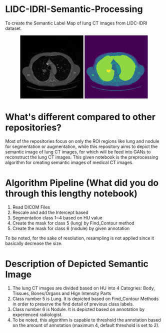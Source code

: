# LIDC-IDRI-Semantic-Processing
To create the Semantic Label Map of lung CT images from LIDC-IDRI dataset.

<div align = "center">
<img src="Media/LIDC-IDRI-0007-38 2.png" width=40%>
<img src="Media/LIDC-IDRI-0007-38.png" width=40%>
</div>

# What's different compared to other repositories?
Most of the repositories focus on only the ROI regions like lung and nodule for segmentation or augmentation, while this repository aims to depict the semantic image of lung CT images, for which will be feed into GANs to reconstruct the lung CT images. This given notebook is the preprocessing algorithm for creating semantic images of medical CT images.

# Algorithm Pipeline (What did you do through this lengthy notebook)
1. Read DICOM Files
2. Rescale and add the Intercept based
3. Segmentation class 1~4 based on HU value
4. Create the mask for class 5 (lung) by Find_Contour method
5. Create the mask for class 6 (nodule) by given annotation

To be noted, for the sake of resolution, resampling is not applied since it basically decrease the size.

# Description of Depicted Semantic Image
1. The lung CT images are divided based on HU into 4 Catogries: Body, Tissues, Bones/Organs and Hign Intensity Parts
2. Class number 5 is Lung. It is depicted based on Find_Contour Methods in order to preserve the find detail of previous class labels.
3. Class number 6 is Nodule. It is depicted based on annotation by experienced radiologist.
4. To be noted, this algorithm is capable to threshold the annotation based on the amount of annotation (maximum 4, default threshold is set to 2).

